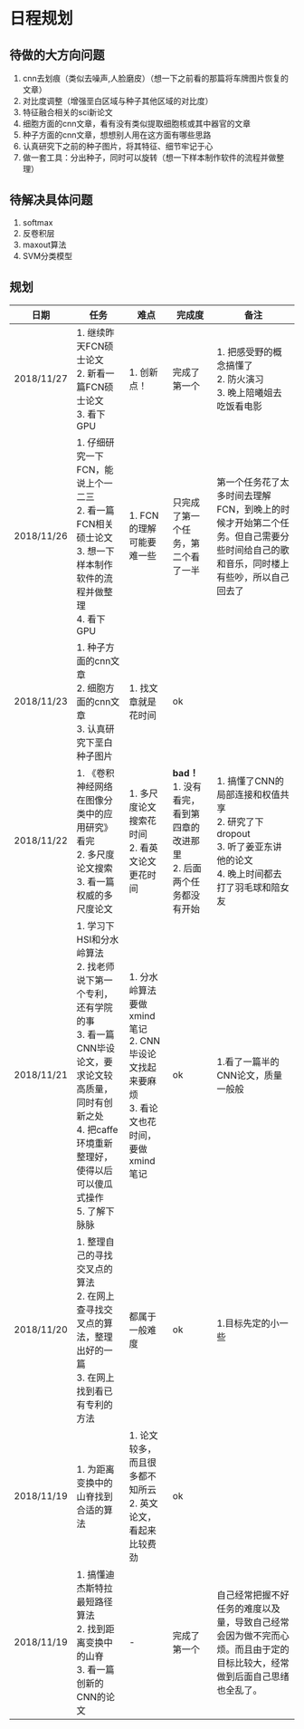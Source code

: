 # 日程规划

## 待做的大方向问题
1. cnn去划痕（类似去噪声,人脸磨皮）（想一下之前看的那篇将车牌图片恢复的文章）
2. 对比度调整（增强垩白区域与种子其他区域的对比度）
3. 特征融合相关的sci新论文
4. 细胞方面的cnn文章，看有没有类似提取细胞核或其中器官的文章
5. 种子方面的cnn文章，想想别人用在这方面有哪些思路
6. 认真研究下之前的种子图片，将其特征、细节牢记于心
7. 做一套工具：分出种子，同时可以旋转（想一下样本制作软件的流程并做整理）

## 待解决具体问题
1. softmax
2. 反卷积层
3. maxout算法
4. SVM分类模型

## 规划
日期|任务|难点|完成度|备注
-|-|-|-|-
2018/11/27|1. 继续昨天FCN硕士论文<br>2. 新看一篇FCN硕士论文<br>3. 看下GPU|1. 创新点！|完成了第一个|1. 把感受野的概念搞懂了<br>2. 防火演习<br>3. 晚上陪曦姐去吃饭看电影
2018/11/26|1. 仔细研究一下FCN，能说上个一二三<br>2. 看一篇FCN相关硕士论文<br>3. 想一下样本制作软件的流程并做整理<br>4. 看下GPU|1. FCN的理解可能要难一些|只完成了第一个任务，第二个看了一半|第一个任务花了太多时间去理解FCN，到晚上的时候才开始第二个任务。但自己需要分些时间给自己的歌和音乐，同时楼上有些吵，所以自己回去了
2018/11/23|1. 种子方面的cnn文章<br>2. 细胞方面的cnn文章<br>3. 认真研究下垩白种子图片|1. 找文章就是花时间|ok|
2018/11/22|1. 《卷积神经网络在图像分类中的应用研究》看完<br>2. 多尺度论文搜索<br>3. 看一篇权威的多尺度论文|1. 多尺度论文搜索花时间<br>2. 看英文论文更花时间 | **bad！** <br>1. 没有看完，看到第四章的改进那里<br>2. 后面两个任务都没有开始|1. 搞懂了CNN的局部连接和权值共享<br>2. 研究了下dropout<br>3. 听了姜亚东讲他的论文<br>4. 晚上时间都去打了羽毛球和陪女友
2018/11/21|1. 学习下HSI和分水岭算法<br>2. 找老师说下第一个专利，还有学院的事<br>3. 看一篇CNN毕设论文，要求论文较高质量，同时有创新之处<br>4. 把caffe环境重新整理好，使得以后可以傻瓜式操作<br>5. 了解下脉脉|1. 分水岭算法要做xmind笔记<br>2. CNN毕设论文找起来要麻烦<br>3. 看论文也花时间，要做xmind笔记|ok|1.看了一篇半的CNN论文，质量一般般
2018/11/20|1. 整理自己的寻找交叉点的算法<br>2. 在网上查寻找交叉点的算法，整理出好的一篇<br>3. 在网上找到看已有专利的方法|都属于一般难度|ok|1.目标先定的小一些
2018/11/19|1. 为距离变换中的山脊找到合适的算法|1. 论文较多，而且很多都不知所云<br>2. 英文论文，看起来比较费劲|ok|
2018/11/19|1. 搞懂迪杰斯特拉最短路径算法<br>2. 找到距离变换中的山脊<br>3. 看一篇创新的CNN的论文|-|完成了第一个|自己经常把握不好任务的难度以及量，导致自己经常会因为做不完而心烦。而且由于定的目标比较大，经常做到后面自己思绪也全乱了。